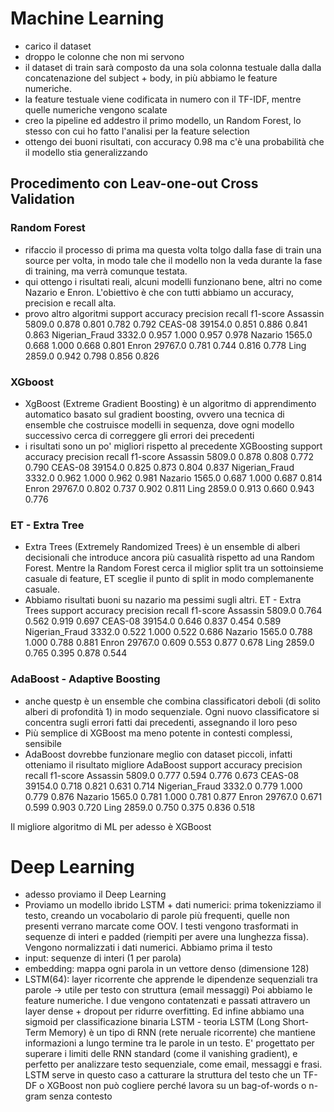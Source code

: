 # Machine Learning
- carico il dataset
- droppo le colonne che non mi servono
- il dataset di train sarà composto da una sola colonna testuale dalla dalla concatenazione del subject + body, in più abbiamo le feature numeriche.
- la feature testuale viene codificata in numero con il TF-IDF, mentre quelle numeriche vengono scalate
- creo la pipeline ed addestro il primo modello, un Random Forest, lo stesso con cui ho fatto l'analisi per la feature selection
-  ottengo dei buoni risultati, con accuracy 0.98 ma c'è una probabilità che il modello stia generalizzando
## Procedimento con Leav-one-out Cross Validation
### Random Forest
- rifaccio il processo di prima ma questa volta tolgo dalla fase di train una source per volta, in modo tale che il modello non la veda durante la fase di training, ma verrà comunque testata.
- qui ottengo i risultati reali, alcuni modelli funzionano bene, altri no come Nazario e Enron. L'obiettivo è che con tutti abbiamo un accuracy, precision e recall alta.
- provo altro algoritmi
                support  accuracy  precision  recall  f1-score
Assassin         5809.0     0.878      0.801   0.782     0.792
CEAS-08         39154.0     0.851      0.886   0.841     0.863
Nigerian_Fraud   3332.0     0.957      1.000   0.957     0.978
Nazario          1565.0     0.668      1.000   0.668     0.801
Enron           29767.0     0.781      0.744   0.816     0.778
Ling             2859.0     0.942      0.798   0.856     0.826
### XGboost
- XgBoost (Extreme Gradient Boosting) è un algoritmo di apprendimento automatico basato sul gradient boosting, ovvero una tecnica di ensemble che costruisce modelli in sequenza, dove ogni modello successivo cerca di correggere gli errori dei precedenti
- i risultati sono un po' migliori rispetto al precedente
XGBoosting
                 support  accuracy  precision  recall  f1-score
Assassin         5809.0     0.878      0.808   0.772     0.790
CEAS-08         39154.0     0.825      0.873   0.804     0.837
Nigerian_Fraud   3332.0     0.962      1.000   0.962     0.981
Nazario          1565.0     0.687      1.000   0.687     0.814
Enron           29767.0     0.802      0.737   0.902     0.811
Ling             2859.0     0.913      0.660   0.943     0.776
### ET - Extra Tree
- Extra Trees (Extremely Randomized Trees) è un ensemble di alberi decisionali che introduce ancora più casualità rispetto ad una Random Forest. Mentre la Random Forest cerca il miglior split tra un sottoinsieme casuale di feature, ET sceglie il punto di split in modo complemanente casuale.
- Abbiamo risultati buoni su nazario ma pessimi sugli altri.
ET - Extra Trees
                 support  accuracy  precision  recall  f1-score
Assassin         5809.0     0.764      0.562   0.919     0.697
CEAS-08         39154.0     0.646      0.837   0.454     0.589
Nigerian_Fraud   3332.0     0.522      1.000   0.522     0.686
Nazario          1565.0     0.788      1.000   0.788     0.881
Enron           29767.0     0.609      0.553   0.877     0.678
Ling             2859.0     0.765      0.395   0.878     0.544
### AdaBoost - Adaptive Boosting
- anche questp è un ensemble che combina classificatori deboli (di solito alberi di profondità 1) in modo sequenziale. Ogni nuovo classificatore si concentra sugli errori fatti dai precedenti, assegnando il loro peso
- Più semplice di XGBoost ma meno potente in contesti complessi, sensibile
- AdaBoost dovrebbe funzionare meglio con dataset piccoli, infatti otteniamo il risultato migliore
AdaBoost
                 support  accuracy  precision  recall  f1-score
Assassin         5809.0     0.777      0.594   0.776     0.673
CEAS-08         39154.0     0.718      0.821   0.631     0.714
Nigerian_Fraud   3332.0     0.779      1.000   0.779     0.876
Nazario          1565.0     0.781      1.000   0.781     0.877
Enron           29767.0     0.671      0.599   0.903     0.720
Ling             2859.0     0.750      0.375   0.836     0.518

Il migliore algoritmo di ML per adesso è XGBoost

# Deep Learning
- adesso proviamo il Deep Learning
- Proviamo un modello ibrido LSTM + dati numerici: prima tokenizziamo il testo, creando un vocabolario di parole più frequenti, quelle non presenti verrano marcate come OOV. I testi vengono trasformati in sequenze di interi e padded (riempiti per avere una lunghezza fissa). Vengono normalizzati i dati numerici.
Abbiamo prima il testo
- input: sequenze di interi (1 per parola)
- embedding: mappa ogni parola in un vettore denso (dimensione 128)
- LSTM(64): layer ricorrente che apprende le dipendenze sequenziali tra parole -> utile per testo con struttura (email messaggi)
Poi abbiamo le feature numeriche. I due vengono contatenzati e passati attravero un layer dense + dropout per ridurre overfitting. Ed infine abbiamo una sigmoid per classificazione binaria
LSTM - teoria
LSTM (Long Short-Term Memory) è un tipo di RNN (rete neruale ricorrente) che mantiene informazioni a lungo termine tra le parole in un testo. E' progettato per superare i limiti delle RNN standard (come il vanishing gradient), e perfetto per analizzare testo sequenziale, come email, messaggi e frasi.
LSTM serve in questo caso a catturare la struttura del testo che un TF-DF o XGBoost non può cogliere perché lavora su un bag-of-words o n-gram senza contesto